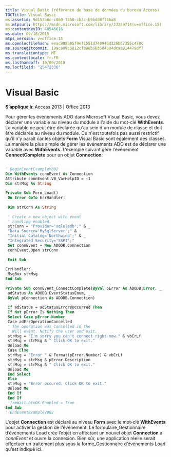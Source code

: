 ```yaml
---
title: Visual Basic (référence de base de données du bureau Access)
TOCTitle: Visual Basic
ms:assetid: 9d153b6c-c860-7350-cb3c-b9bd08f75ba8
ms:mtpsurl: https://msdn.microsoft.com/library/JJ249714(v=office.15)
ms:contentKeyID: 48546616
ms.date: 09/18/2015
mtps_version: v=office.15
ms.openlocfilehash: eeac988a85f9ef1551d740940d326b67355c478c
ms.sourcegitcommit: 19aca09c5812cfb98b68b5d4604dcaa814479df7
ms.translationtype: MT
ms.contentlocale: fr-FR
ms.lasthandoff: 10/09/2018
ms.locfileid: "25472336"
---
```

# <a name="visual-basic"></a>Visual Basic


**S’applique à**: Access 2013 | Office 2013

Pour gérer les événements ADO dans Microsoft Visual Basic, vous devez déclarer une variable au niveau du module à l'aide du mot-clé **WithEvents**. La variable ne peut être déclarée qu'au sein d'un module de classe et doit être déclarée au niveau du module. Ce n'est toutefois pas aussi restrictif qu'il n'y paraît car les objets **Form** Visual Basic sont également des classes. La manière la plus simple de gérer les événements ADO est de déclarer une variable avec **WithEvents**. L'exemple suivant gère l'événement **ConnectComplete** pour un objet **Connection**:

```vb 
 
' BeginEventExampleVB02 
Dim WithEvents connEvent As Connection 
Attribute connEvent.VB_VarHelpID = -1 
Dim strMsg As String 
 
Private Sub Form_Load() 
 On Error GoTo ErrHandler: 
 
 Dim strConn As String 
 
 ' Create a new object with event 
 ' handling enabled. 
 strConn = "Provider='sqloledb';" & _ 
 "Data Source='MySqlServer';" & _ 
 "Initial Catalog='Northwind';" & _ 
 "Integrated Security='SSPI';" 
 Set connEvent = New ADODB.Connection 
 connEvent.Open strConn 
 
 Exit Sub 
 
ErrHandler: 
 MsgBox strMsg 
End Sub 
 
Private Sub connEvent_ConnectComplete(ByVal pError As ADODB.Error, _ 
 adStatus As ADODB.EventStatusEnum, _ 
 ByVal pConnection As ADODB.Connection) 
 
 If adStatus = adStatusErrorsOccurred Then 
 If Not pError Is Nothing Then 
 Select Case pError.Number 
 Case adErrOperationCancelled 
 ' The operation was cancelled in the 
 ' Will event. Notify the user and exit. 
 strMsg = "I'm sorry you can't connect right now." & vbCrLf 
 strMsg = strMsg & " Click OK to exit." 
 Unload Me 
 Case Else 
 strMsg = "Error " & Format(pError.Number) & vbCrLf 
 strMsg = strMsg & pError.Description 
 strMsg = strMsg & " Click OK to exit." 
 Unload Me 
 End Select 
 Else 
 strMsg = "Error occured. Click OK to exit." 
 Unload Me 
 End If 
 End If 
 'frmWait.btnOK.Enabled = True 
End Sub 
' EndEventExampleVB02 
```

L'objet **Connection** est déclaré au niveau **Form** avec le mot-clé **WithEvents** pour activer la gestion de l'événement. Le formulaire\_Gestionnaire d’événements Load crée l’objet en affectant un nouvel objet **Connection** à *connEvent* et ouvre la connexion. Bien sûr, une application réelle serait effectuer un traitement plus sous la forme\_Gestionnaire d’événements Load qu’est indiqué ici.


